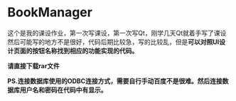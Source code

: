 # BookManager
这个是我的课设作业，第一次写课设，第一次写Qt，刚学几天Qt就着手写了课设
然后可能写的地方不是很好，代码后期比较急，写的比较乱，但是**可以对照UI设计页面的按钮名称找到相应的功能实现的代码。**

**请直接下载rar文件**

**PS.连接数据库使用的ODBC连接方式，需要自行手动百度不是很难。然后连接数据库用户名和密码在代码中有显示。**
